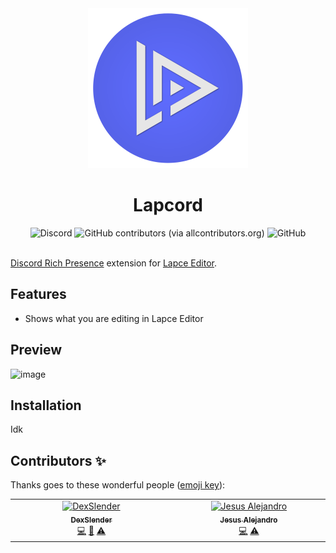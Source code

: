 <div align='center'>
    <a href="" target="_blank" rel="noopener noreferrer">
        <img width="256" src="assets/logo.png" alt="Lapcord Logo">
    </a>
    <h1> Lapcord </h1>
</div>

<div align='center'>
    <img alt="Discord" src="https://img.shields.io/discord/876339668956893216?label=Discord&logo=Discord">
    <!-- ALL-CONTRIBUTORS-BADGE:START - Do not remove or modify this section -->
    <img alt="GitHub contributors (via allcontributors.org)" src="https://img.shields.io/github/all-contributors/dzlib/lapcord?label=Contributors&logo=HandShake">
    <!-- ALL-CONTRIBUTORS-BADGE:END -->
    <img alt="GitHub" src="https://img.shields.io/github/license/dzlib/lapcord?label=License&logo=GitHub">
</div>
<br>

[Discord Rich Presence](https://discord.com/rich-presence) extension for [Lapce Editor](https://lapce.dev/).

## Features

- Shows what you are editing in Lapce Editor

## Preview

![image](https://user-images.githubusercontent.com/54212600/229298064-3684e875-1baa-4e83-ab3b-d80f016bf30c.png)

## Installation

Idk

## Contributors ✨

Thanks goes to these wonderful people ([emoji key](https://allcontributors.org/docs/en/emoji-key)):

<!-- ALL-CONTRIBUTORS-LIST:START - Do not remove or modify this section -->
<!-- prettier-ignore-start -->
<!-- markdownlint-disable -->
<table>
  <tbody>
    <tr>
      <td align="center" valign="top" width="14.28%"><a href="https://github.com/DexSlender"><img src="https://avatars.githubusercontent.com/u/91853649?v=4?s=100" width="100px;" alt="DexSlender"/><br /><sub><b>DexSlender</b></sub></a><br /><a href="https://github.com/dzlib/lapcord/commits?author=DexSlender" title="Code">💻</a> <a href="#ideas-DexSlender" title="Ideas, Planning, & Feedback">🤔</a> <a href="https://github.com/dzlib/lapcord/commits?author=DexSlender" title="Tests">⚠️</a></td>
      <td align="center" valign="top" width="14.28%"><a href="https://www.jesusale.cf/"><img src="https://avatars.githubusercontent.com/u/54212600?v=4?s=100" width="100px;" alt="Jesus Alejandro"/><br /><sub><b>Jesus Alejandro</b></sub></a><br /><a href="https://github.com/dzlib/lapcord/commits?author=jesus-ale43" title="Code">💻</a> <a href="https://github.com/dzlib/lapcord/commits?author=jesus-ale43" title="Tests">⚠️</a></td>
    </tr>
  </tbody>
</table>

<!-- markdownlint-restore -->
<!-- prettier-ignore-end -->

<!-- ALL-CONTRIBUTORS-LIST:END -->
